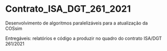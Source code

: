 # Contrato_ISA_DGT_261_2021
Desenvolvimento de algoritmos paralelizáveis para a atualização da COSsim

Entregáveis: relatórios e código a produzir no quadro do contrato ISA/DGT 261/2021
